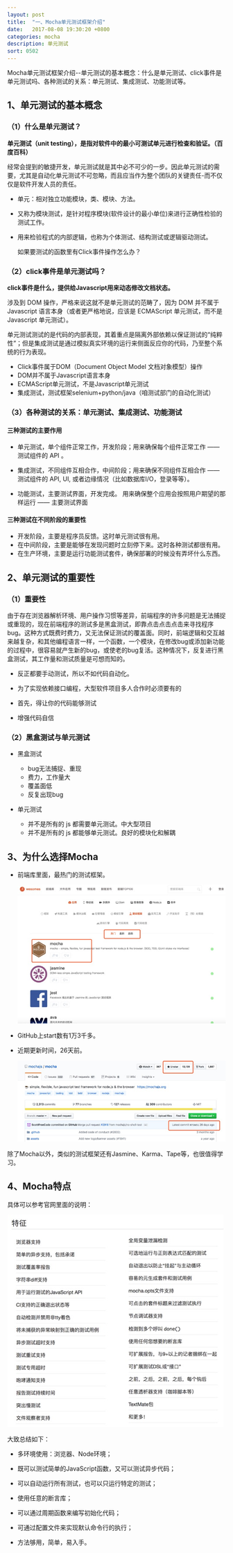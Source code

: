 ```yaml
---
layout: post
title:  "一、Mocha单元测试框架介绍"
date:   2017-08-08 19:30:20 +0800
categories: mocha
description: 单元测试
sort: 0502
---
```


Mocha单元测试框架介绍--单元测试的基本概念：什么是单元测试、click事件是单元测试吗、各种测试的关系：单元测试、集成测试、功能测试等。

## 1、单元测试的基本概念

### （1）什么是单元测试？

**单元测试（unit testing），是指对软件中的最小可测试单元进行检查和验证。（百度百科）**

经常会提到的敏捷开发，单元测试就是其中必不可少的一步。因此单元测试的需要，尤其是自动化单元测试不可忽略，而且应当作为整个团队的关键责任-而不仅仅是软件开发人员的责任。

- 单元：相对独立功能模块，类、模块、方法。


- 又称为模块测试，是针对程序模块(软件设计的最小单位)来进行正确性检验的测试工作。

- 用来检验程式的内部逻辑，也称为个体测试、结构测试或逻辑驱动测试。

  如果要测试的函数里有Click事件操作怎么办？

### （2）click事件是单元测试吗？

**click事件是什么，提供给Javascript用来动态修改文档状态。**

涉及到 DOM 操作，严格来说这就不是单元测试的范畴了，因为 DOM 并不属于 Javascript 语言本身（或者更严格地说，应该是 ECMAScript 单元测试，而不是 Javascript 单元测试）。

单元测试测试的是代码的内部表现，其着重点是隔离外部依赖以保证测试的“纯粹性”；但是集成测试是通过模拟真实环境的运行来侧面反应你的代码，乃至整个系统的行为表现。

- Click事件属于DOM（Document Object Model 文档对象模型）操作
- DOM并不属于Javascript语言本身
- ECMAScript单元测试，不是Javascript单元测试
- 集成测试，测试框架selenium+python/java（咱测试部门的自动化测试）


### （3）各种测试的关系：单元测试、集成测试、功能测试

#### 三种测试的主要作用

- 单元测试，单个组件正常工作，开发阶段；用来确保每个组件正常工作 —— 测试组件的 API 。


- 集成测试，不同组件互相合作，中间阶段；用来确保不同组件互相合作 —— 测试组件的 API, UI, 或者边缘情况（比如数据库I/O，登录等等）。
- 功能测试，主要测试界面，开发完成。 用来确保整个应用会按照用户期望的那样运行 —— 主要测试界面


#### 三种测试在不同阶段的重要性

- 开发阶段，主要是程序员反馈。这时单元测试很有用。
- 在中间阶段，主要是能够在发现问题时立刻停下来。这时各种测试都很有用。
- 在生产环境，主要是运行功能测试套件，确保部署的时候没有弄坏什么东西。

## 2、单元测试的重要性

### （1）重要性	

由于存在浏览器解析环境、用户操作习惯等差异，前端程序的许多问题是无法捕捉或重现的，现在前端程序的测试多是黑盒测试，即靠点击点击点击来寻找程序bug。这种方式既费时费力，又无法保证测试的覆盖面。同时，前端逻辑和交互越来越复杂，和其他编程语言一样，一个函数，一个模块，在修改bug或添加新功能的过程中，很容易就产生新的bug，或使老的bug复活。这种情况下，反复进行黑盒测试，其工作量和测试质量是可想而知的。

- 反正都要手动测试，所以不如代码自动化。


- 为了实现依赖接口编程，大型软件项目多人合作时必须要有的
- 首先，得让你的代码能够测试
- 增强代码自信

### （2）黑盒测试与单元测试

- 黑盒测试

  - bug无法捕捉、重现
  - 费力，工作量大
  - 覆盖面低
  - 反复出现bug
- 单元测试

  - 并不是所有的 js 都需要单元测试。中大型项目
  - 并不是所有的 js 都能够单元测试。良好的模块化和解耦



## 3、为什么选择Mocha

- 前端库里面，最热门的测试框架。

  ![效果图](/assets/mocha/0201.png)

- GitHub上start数有1万3千多。

- 近期更新时间，26天前。

  ![效果图](/assets/mocha/0202.png)

除了Mocha以外，类似的测试框架还有Jasmine、Karma、Tape等，也很值得学习。





## 4、Mocha特点

具体可以参考官网里面的说明：

![效果图](/assets/mocha/0203.png)

大致总结如下：

- 多环境使用：浏览器、Node环境；

- 既可以测试简单的JavaScript函数，又可以测试异步代码；

- 可以自动运行所有测试，也可以只运行特定的测试；

- 使用任意的断言库；

- 可以通过周期函数来编写初始化代码；

- 可通过配置文件来实现默认命令行的执行；

- 方法够用，简单，易入手。

  ​